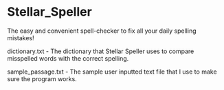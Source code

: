 # Stellar_Speller
The easy and convenient spell-checker to fix all your daily spelling mistakes!


dictionary.txt - The dictionary that Stellar Speller uses to compare misspelled words with the correct spelling.

sample_passage.txt - The sample user inputted text file that I use to make sure the program works.
